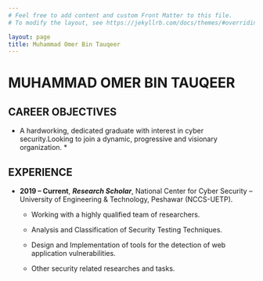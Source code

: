```yaml
---
# Feel free to add content and custom Front Matter to this file.
# To modify the layout, see https://jekyllrb.com/docs/themes/#overriding-theme-defaults

layout: page
title: Muhammad Omer Bin Tauqeer
---
```

# MUHAMMAD OMER BIN TAUQEER 

## CAREER OBJECTIVES

* A hardworking, dedicated graduate with interest in cyber security.Looking to join a dynamic, progressive and visionary organization. *

## EXPERIENCE
+ **2019 – Current**, ***Research Scholar***, National Center for Cyber Security – University of Engineering & Technology, Peshawar (NCCS-UETP).

  +	Working with a highly qualified team of researchers.

  +	Analysis and Classification of Security Testing Techniques.

  +	Design and Implementation of tools for the detection of web application vulnerabilities.

  +	Other security related researches and tasks.
